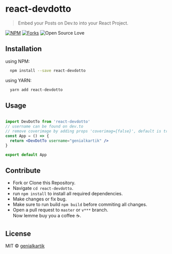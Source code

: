 # react-devdotto

> Embed your Posts on Dev.to into your React Project.

[![NPM](https://img.shields.io/npm/v/react-devdotto?style=for-the-badge&logo=npm)](https://www.npmjs.com/package/react-devdotto)
[![Forks](https://img.shields.io/github/forks/genialkartik/react-devdotto?style=for-the-badge&logo=github)](https://github.com/genialkartik/react-devdotto) 
![Open Source Love](https://img.shields.io/badge/Open%20Source-%E2%99%A5-red?style=for-the-badge&logo=open-source-initiative)

## Installation

using NPM:
```bash
  npm install --save react-devdotto
```
using YARN:
```bash
  yarn add react-devdotto
```

## Usage

```jsx

import DevDotTo from 'react-devdotto'
// username can be found on dev.to
// remove coverimage by adding props 'coverimag={false}', default is true
const App = () => {
  return <DevDotTo username="genialkartik" />
}

export default App
```

## Contribute

- Fork or Clone this Repository.
- Navigate `cd react-devdotto`.
- run `npm install` to install all required dependencies.
- Make changes or fix bug.
- Make sure to run build `npm build` before commiting all changes.
- Open a pull request to `master` or `v***` branch.<br>
Now lemme buy you a coffee :coffee:.

## License

MIT © [genialkartik](https://github.com/genialkartik)
